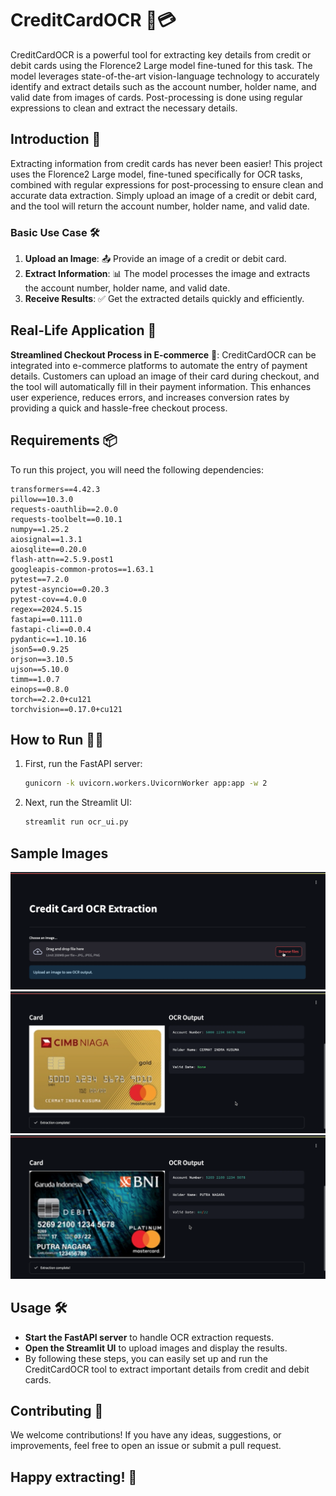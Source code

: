 # CreditCardOCR 📇💳

CreditCardOCR is a powerful tool for extracting key details from credit or debit cards using the Florence2 Large model fine-tuned for this task. The model leverages state-of-the-art vision-language technology to accurately identify and extract details such as the account number, holder name, and valid date from images of cards. Post-processing is done using regular expressions to clean and extract the necessary details.

## Introduction 🚀

Extracting information from credit cards has never been easier! This project uses the Florence2 Large model, fine-tuned specifically for OCR tasks, combined with regular expressions for post-processing to ensure clean and accurate data extraction. Simply upload an image of a credit or debit card, and the tool will return the account number, holder name, and valid date.

### Basic Use Case 🛠️

1. **Upload an Image**: 📤 Provide an image of a credit or debit card.
2. **Extract Information**: 📊 The model processes the image and extracts the account number, holder name, and valid date.
3. **Receive Results**: ✅ Get the extracted details quickly and efficiently.

## Real-Life Application 🌟

**Streamlined Checkout Process in E-commerce** 🛒:
CreditCardOCR can be integrated into e-commerce platforms to automate the entry of payment details. Customers can upload an image of their card during checkout, and the tool will automatically fill in their payment information. This enhances user experience, reduces errors, and increases conversion rates by providing a quick and hassle-free checkout process.

## Requirements 📦

To run this project, you will need the following dependencies:

```plaintext
transformers==4.42.3
pillow==10.3.0
requests-oauthlib==2.0.0
requests-toolbelt==0.10.1
numpy==1.25.2
aiosignal==1.3.1
aiosqlite==0.20.0
flash-attn==2.5.9.post1
googleapis-common-protos==1.63.1
pytest==7.2.0
pytest-asyncio==0.20.3
pytest-cov==4.0.0
regex==2024.5.15
fastapi==0.111.0
fastapi-cli==0.0.4
pydantic==1.10.16
json5==0.9.25
orjson==3.10.5
ujson==5.10.0
timm==1.0.7
einops==0.8.0
torch==2.2.0+cu121
torchvision==0.17.0+cu121
```

## How to Run 🏃‍♂️

1. First, run the FastAPI server:
   ```sh
   gunicorn -k uvicorn.workers.UvicornWorker app:app -w 2
   ```
2. Next, run the Streamlit UI:
   ```sh
   streamlit run ocr_ui.py
   ```

## Sample Images

![Initial UI Page](images/Initial_page.png)
![Test 1](images/Test1.png)
![Test 2](images/Test2.png)

## Usage 🛠️
- **Start the FastAPI server** to handle OCR extraction requests.
- **Open the Streamlit UI** to upload images and display the results.
- By following these steps, you can easily set up and run the CreditCardOCR tool to extract important details from credit and debit cards.

## Contributing 🤝
We welcome contributions! If you have any ideas, suggestions, or improvements, feel free to open an issue or submit a pull request.

## Happy extracting! 🥳
